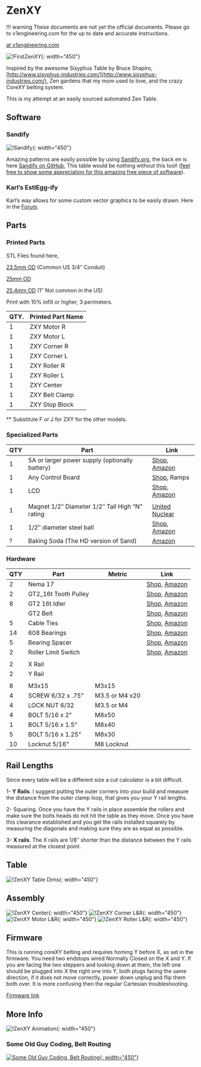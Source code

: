 # ZenXY

!!! warning
    These documents are not yet the official documents. Please go to v1engineering.com for the up to date and accurate
    instructions.

[at v1engineering.com](https://www.v1engineering.com/zenxy/)

![!FirstZenXY](https://www.v1engineering.com/wp-content/uploads/2017/07/IMG_20170717_103443.jpg){: width="450"}

Inspired by the awesome Sisyphus Table by Bruce Shapiro, [http://www.sisyphus-industries.com/](http://www.sisyphus-industries.com/), Zen gardens that my mom used to love, and the crazy CoreXY belting system.

This is my attempt at an easily sourced automated Zen Table.

## Software

### Sandify
![!Sandify](https://www.v1engineering.com/wp-content/uploads/2019/01/screenshot-2019-01-02-1546472560.png){: width="450"}

Amazing patterns are easily possible by using [Sandify.org](https://sandify.org/), the back en is here [Sandify on GitHub](https://github.com/jeffeb3/sandify),
This table would be nothing without this tool! ([feel free to show some appreciation for this amazing free piece of
software](https://liberapay.com/jeffeb3/)).

### Karl’s EstlEgg-ify
Karl’s way allows for some custom vector graphics to be easily drawn. Here in the [Forum](https://www.v1engineering.com/forum/topic/artistic-designs-with-inkscape-eggbot-tools-and-estlcam/).


## Parts

### Printed Parts

STL Files found here,

[23.5mm OD](https://www.thingiverse.com/thing:2477901) (Common US 3/4″ Conduit) 

[25mm OD](https://www.thingiverse.com/thing:2867147)

[25.4mm OD](https://www.thingiverse.com/thing:2867134) (1″ Not common in the US) 

Print with 10% infill or higher, 3 perimeters.

| QTY.              | Printed Part Name |
|-------------------|-------------------|
| 1                 | ZXY Motor R       |
| 1                 | ZXY Motor L       |
| 1                 | ZXY Corner R      |
| 1                 | ZXY Corner L      |
| 1                 | ZXY Roller R      |
| 1                 | ZXY Roller L      |
| 1                 | ZXY Center        |
| 1                 | ZXY Belt Clamp    |
| 1                 | ZXY Stop Block    |

** Substitute F or J for ZXY for the other models.

### Specialized Parts
| QTY | Part                                            | Link                 |
|-----|-------------------------------------------------|----------------------|
| 1   |  5A or larger power supply (optionally battery) | [Shop](https://shop.v1engineering.com/products/12v-6a-power-supply), [Amazon](https://amzn.to/2vs4d4I)         |
| 1   | Any Control Board                               | [Shop](https://shop.v1engineering.com/products/mini-rambo-1-3), Ramps        |
| 1   | LCD                                             | [Shop](https://shop.v1engineering.com/products/full-graphic-smart-controller-big), [Amazon](https://amzn.to/2vnHWGT)         |
|     |                                                 |                      |
| 1   | Magnet 1/2″ Diameter 1/2″ Tall High “N” rating  | [United Nuclear](https://unitednuclear.com/index.php?main_page=product_info&cPath=70_71&products_id=982) |
| 1   | 1/2″ diameter steel ball                        | [Shop](https://shop.v1engineering.com/products/1-2d-steel-ball), [Amazon](https://amzn.to/2hPecOB)         |
| ?   | Baking Soda (The HD version of Sand)            | [Amazon](https://amzn.to/2vWrmiO)               |

### Hardware
| QTY |         Part         |     Metric     |      Link     |
|-----|----------------------|----------------|---------------|
| 2   | Nema 17              |                |  [Shop](https://shop.v1engineering.com/products/nema-17-76oz-in-steppers), [Amazon](https://amzn.to/2vnPQQA) |
| 2   | GT2_16t Tooth Pulley |                |  [Shop](https://shop.v1engineering.com/products/pulley-16-tooth-gt2), [Amazon](https://amzn.to/2vrC4e7) |
| 8   | GT2 16t Idler        |                |  [Shop](https://shop.v1engineering.com/products/16t-idler), [Amazon](https://amzn.to/2wyMlFv) |
|     | GT2 Belt             |                |  [Shop](https://shop.v1engineering.com/products/gt2-belt), [Amazon](https://amzn.to/2wNzsHf) |
| 5   | Cable Ties           |                |  [Shop](https://shop.v1engineering.com/products/25x-5-cable-ties), [Amazon](https://amzn.to/2vs8w06) |
| 14  | 608 Bearings         |                |  [Shop](https://shop.v1engineering.com/products/bearings-608-2rs), [Amazon](https://amzn.to/2vs0DrH) |
| 5   | Bearing Spacer       |                |  [Shop](https://shop.v1engineering.com/products/axle-spacers), [Amazon](https://amzn.to/2vs0owN) |
| 2   | Roller Limit Switch  |                |  [Shop](https://shop.v1engineering.com/products/roller-limit-switch), [Amazon](https://amzn.to/2vrQ2Ni) |
|     |                      |                |               |
| 2   | X Rail               |                |               |
| 2   | Y Rail               |                |               |
|     |                      |                |               |
| 8   | M3x15                | M3x15          |               |
| 4   | SCREW 6/32 x .75"    | M3.5 or M4 x20 |               |
| 4   | LOCK NUT 6/32        | M3.5 or M4     |               |
| 4   | BOLT 5/16 x 2"       | M8x50          |               |
| 1   | BOLT 5/16 x 1.5"     | M8x40          |               |
| 5   | BOLT 5/16 x 1.25"    | M8x30          |               |
| 10  | Locknut 5/16"        | M8 Locknut     |               |


## Rail Lengths

Since every table will be a different size a cut calculator is a bit difficult.

1- **Y Rails**. I suggest putting the outer corners into your build and measure the distance from the outer clamp loop, that gives you your Y rail lengths.

2- Squaring. Once you have the Y rails in place assemble the rollers and make sure the bolts heads do not hit the table as they move. Once you have this clearance established and you get the rails installed squarely by measuring the diagonals and making sure they are as equal as possible.

3- **X rails**. The X rails are 1/8″ shorter than the distance between the Y rails measured at the closest point.


## Table
![!ZenXY Table Dims](https://www.v1engineering.com/wp-content/uploads/2017/08/dims-corner-1.png){: width="450"}

## Assembly
![!ZenXY Center](https://www.v1engineering.com/wp-content/uploads/2017/08/Center-zxy.png){: width="450"}
![!ZenXY Corner L&R](https://www.v1engineering.com/wp-content/uploads/2017/08/Corners-ZXY.png){: width="450"}
![!ZenXY Motor L&R](https://www.v1engineering.com/wp-content/uploads/2017/08/Motor.png){: width="450"}
![!ZenXY Roller L&R](https://www.v1engineering.com/wp-content/uploads/2017/08/XYZ-ROller.png){: width="450"}

## Firmware

This is running coreXY belting and requires homing Y before X, as set in the firmware. You need two endstops wired Normally Closed on the X and Y. If you are facing the two steppers and looking down at them, the left one should be plugged into X the right one into Y, both plugs facing the same direction, if it does not move correctly, power down unplug and flip them both over. It is more confusing then the regular Cartesian troubleshooting.

[Firmware link](https://github.com/Allted/Marlin/tree/CHOOSE_VERSION)

## More Info

![!ZenXY Animation](https://www.v1engineering.com/wp-content/uploads/2017/10/ZenXY_712SpiralAnimate.gif){: width="450"}

### Some Old Guy Coding, Belt Routing

[![Some Old Guy Coding, Belt Routing](https://www.v1engineering.com/wp-content/uploads/2018/04/SOGC-routing-1080x665.jpg){: width="450"}](https://youtu.be/L_GTP3r846g)

